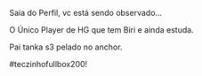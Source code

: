 Saia do Perfil, vc está sendo observado...

O Único Player de HG que tem Biri e ainda estuda.

Pai tanka s3 pelado no anchor.

#teczinhofullbox200!
